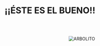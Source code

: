 # ‎‎‎‎‎‎‎‎‎‎‎¡¡ÉSTE ES EL BUENO!!

<br></br>
<p align="center">
  <img src="https://i.pinimg.com/originals/1f/71/fd/1f71fd30ff5f7febb8346a0e0dd51d00.gif" alt="ARBOLITO"/>
</p>


